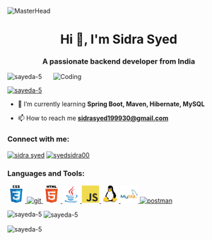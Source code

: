 ![MasterHead](https://www.careerguide.com/career/wp-content/uploads/2020/03/giphy-7.gif)
<h1 align="center">Hi 👋, I'm Sidra Syed</h1>
<h3 align="center">A passionate backend developer from India</h3>
<img align="right" alt="Coding" width="400" src="[https://i.pinimg.com/236x/34/fb/b9/34fbb9aa7bfeb8df98412067d64c2029.jpg](https://i.pinimg.com/236x/b6/c1/39/b6c139218f634f42b32dd4d48c8ebbb0.jpg)">


<p align="left"> <img src="https://komarev.com/ghpvc/?username=sayeda-5&label=Profile%20views&color=0e75b6&style=flat" alt="sayeda-5" /> </p>

<p align="left"> <a href="https://github.com/ryo-ma/github-profile-trophy"><img src="https://github-profile-trophy.vercel.app/?username=sayeda-5" alt="sayeda-5" /></a> </p>

- 🌱 I’m currently learning **Spring Boot, Maven, Hibernate, MySQL**

- 📫 How to reach me **sidrasyed199930@gmail.com**

<h3 align="left">Connect with me:</h3>
<p align="left">
<a href="https://linkedin.com/in/sidra syed" target="blank"><img align="center" src="https://raw.githubusercontent.com/rahuldkjain/github-profile-readme-generator/master/src/images/icons/Social/linked-in-alt.svg" alt="sidra syed" height="30" width="40" /></a>
<a href="https://instagram.com/syedsidra00" target="blank"><img align="center" src="https://raw.githubusercontent.com/rahuldkjain/github-profile-readme-generator/master/src/images/icons/Social/instagram.svg" alt="syedsidra00" height="30" width="40" /></a>
</p>

<h3 align="left">Languages and Tools:</h3>
<p align="left"> <a href="https://www.w3schools.com/css/" target="_blank" rel="noreferrer"> <img src="https://raw.githubusercontent.com/devicons/devicon/master/icons/css3/css3-original-wordmark.svg" alt="css3" width="40" height="40"/> </a> <a href="https://git-scm.com/" target="_blank" rel="noreferrer"> <img src="https://www.vectorlogo.zone/logos/git-scm/git-scm-icon.svg" alt="git" width="40" height="40"/> </a> <a href="https://www.w3.org/html/" target="_blank" rel="noreferrer"> <img src="https://raw.githubusercontent.com/devicons/devicon/master/icons/html5/html5-original-wordmark.svg" alt="html5" width="40" height="40"/> </a> <a href="https://www.java.com" target="_blank" rel="noreferrer"> <img src="https://raw.githubusercontent.com/devicons/devicon/master/icons/java/java-original.svg" alt="java" width="40" height="40"/> </a> <a href="https://developer.mozilla.org/en-US/docs/Web/JavaScript" target="_blank" rel="noreferrer"> <img src="https://raw.githubusercontent.com/devicons/devicon/master/icons/javascript/javascript-original.svg" alt="javascript" width="40" height="40"/> </a> <a href="https://www.linux.org/" target="_blank" rel="noreferrer"> <img src="https://raw.githubusercontent.com/devicons/devicon/master/icons/linux/linux-original.svg" alt="linux" width="40" height="40"/> </a> <a href="https://www.mysql.com/" target="_blank" rel="noreferrer"> <img src="https://raw.githubusercontent.com/devicons/devicon/master/icons/mysql/mysql-original-wordmark.svg" alt="mysql" width="40" height="40"/> </a> <a href="https://postman.com" target="_blank" rel="noreferrer"> <img src="https://www.vectorlogo.zone/logos/getpostman/getpostman-icon.svg" alt="postman" width="40" height="40"/> </a> </p>

<p><img align="left" src="https://github-readme-stats.vercel.app/api/top-langs?username=sayeda-5&show_icons=true&locale=en&layout=compact" alt="sayeda-5" /></p>

<p>&nbsp;<img align="center" src="https://github-readme-stats.vercel.app/api?username=sayeda-5&show_icons=true&locale=en" alt="sayeda-5" /></p>

<p><img align="center" src="https://github-readme-streak-stats.herokuapp.com/?user=sayeda-5&" alt="sayeda-5" /></p>
